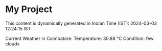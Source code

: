 # My Project

This content is dynamically generated in Indian Time (IST): 2024-03-03 12:24:15 IST


Current Weather in Coimbatore:
Temperature: 30.88 °C
Condition: few clouds
